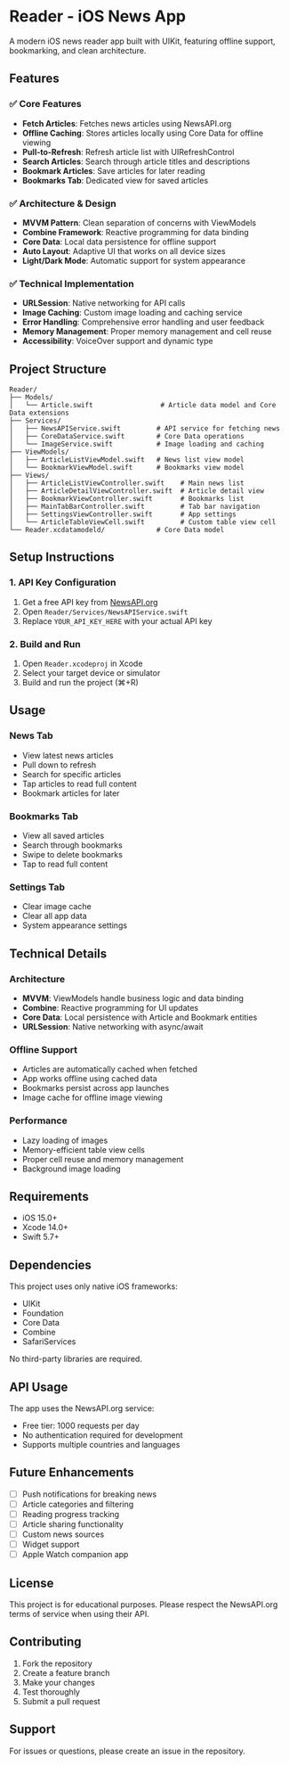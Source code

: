 # Reader - iOS News App

A modern iOS news reader app built with UIKit, featuring offline support, bookmarking, and clean architecture.

## Features

### ✅ Core Features
- **Fetch Articles**: Fetches news articles using NewsAPI.org
- **Offline Caching**: Stores articles locally using Core Data for offline viewing
- **Pull-to-Refresh**: Refresh article list with UIRefreshControl
- **Search Articles**: Search through article titles and descriptions
- **Bookmark Articles**: Save articles for later reading
- **Bookmarks Tab**: Dedicated view for saved articles

### ✅ Architecture & Design
- **MVVM Pattern**: Clean separation of concerns with ViewModels
- **Combine Framework**: Reactive programming for data binding
- **Core Data**: Local data persistence for offline support
- **Auto Layout**: Adaptive UI that works on all device sizes
- **Light/Dark Mode**: Automatic support for system appearance

### ✅ Technical Implementation
- **URLSession**: Native networking for API calls
- **Image Caching**: Custom image loading and caching service
- **Error Handling**: Comprehensive error handling and user feedback
- **Memory Management**: Proper memory management and cell reuse
- **Accessibility**: VoiceOver support and dynamic type

## Project Structure

```
Reader/
├── Models/
│   └── Article.swift                 # Article data model and Core Data extensions
├── Services/
│   ├── NewsAPIService.swift         # API service for fetching news
│   ├── CoreDataService.swift        # Core Data operations
│   └── ImageService.swift           # Image loading and caching
├── ViewModels/
│   ├── ArticleListViewModel.swift   # News list view model
│   └── BookmarkViewModel.swift      # Bookmarks view model
├── Views/
│   ├── ArticleListViewController.swift    # Main news list
│   ├── ArticleDetailViewController.swift  # Article detail view
│   ├── BookmarkViewController.swift       # Bookmarks list
│   ├── MainTabBarController.swift         # Tab bar navigation
│   ├── SettingsViewController.swift       # App settings
│   └── ArticleTableViewCell.swift         # Custom table view cell
└── Reader.xcdatamodeld/             # Core Data model
```

## Setup Instructions

### 1. API Key Configuration
1. Get a free API key from [NewsAPI.org](https://newsapi.org/)
2. Open `Reader/Services/NewsAPIService.swift`
3. Replace `YOUR_API_KEY_HERE` with your actual API key

### 2. Build and Run
1. Open `Reader.xcodeproj` in Xcode
2. Select your target device or simulator
3. Build and run the project (⌘+R)

## Usage

### News Tab
- View latest news articles
- Pull down to refresh
- Search for specific articles
- Tap articles to read full content
- Bookmark articles for later

### Bookmarks Tab
- View all saved articles
- Search through bookmarks
- Swipe to delete bookmarks
- Tap to read full content

### Settings Tab
- Clear image cache
- Clear all app data
- System appearance settings

## Technical Details

### Architecture
- **MVVM**: ViewModels handle business logic and data binding
- **Combine**: Reactive programming for UI updates
- **Core Data**: Local persistence with Article and Bookmark entities
- **URLSession**: Native networking with async/await

### Offline Support
- Articles are automatically cached when fetched
- App works offline using cached data
- Bookmarks persist across app launches
- Image cache for offline image viewing

### Performance
- Lazy loading of images
- Memory-efficient table view cells
- Proper cell reuse and memory management
- Background image loading

## Requirements

- iOS 15.0+
- Xcode 14.0+
- Swift 5.7+

## Dependencies

This project uses only native iOS frameworks:
- UIKit
- Foundation
- Core Data
- Combine
- SafariServices

No third-party libraries are required.

## API Usage

The app uses the NewsAPI.org service:
- Free tier: 1000 requests per day
- No authentication required for development
- Supports multiple countries and languages

## Future Enhancements

- [ ] Push notifications for breaking news
- [ ] Article categories and filtering
- [ ] Reading progress tracking
- [ ] Article sharing functionality
- [ ] Custom news sources
- [ ] Widget support
- [ ] Apple Watch companion app

## License

This project is for educational purposes. Please respect the NewsAPI.org terms of service when using their API.

## Contributing

1. Fork the repository
2. Create a feature branch
3. Make your changes
4. Test thoroughly
5. Submit a pull request

## Support

For issues or questions, please create an issue in the repository.
